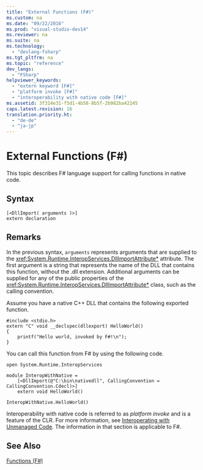 ```yaml
---
title: "External Functions (F#)"
ms.custom: na
ms.date: "09/22/2016"
ms.prod: "visual-studio-dev14"
ms.reviewer: na
ms.suite: na
ms.technology: 
  - "devlang-fsharp"
ms.tgt_pltfrm: na
ms.topic: "reference"
dev_langs: 
  - "FSharp"
helpviewer_keywords: 
  - "extern keyword [F#]"
  - "platform invoke [F#]"
  - "interoperability with native code [F#]"
ms.assetid: 3f314e31-f5d1-4b50-8b5f-2b982ba42245
caps.latest.revision: 16
translation.priority.ht: 
  - "de-de"
  - "ja-jp"
---
```

# External Functions (F#)
This topic describes F# language support for calling functions in native code.  
  
## Syntax  
  
```  
[<DllImport( arguments )>]  
extern declaration  
```  
  
## Remarks  
 In the previous syntax, `arguments` represents arguments that are supplied to the <xref:System.Runtime.InteropServices.DllImportAttribute*> attribute. The first argument is a string that represents the name of the DLL that contains this function, without the .dll extension. Additional arguments can be supplied for any of the public properties of the <xref:System.Runtime.InteropServices.DllImportAttribute*> class, such as the calling convention.  
  
 Assume you have a native C++ DLL that contains the following exported function.  
  
```cpp#  
#include <stdio.h>  
extern "C" void __declspec(dllexport) HelloWorld()  
{  
    printf("Hello world, invoked by F#!\n");  
}  
```  
  
 You can call this function from F# by using the following code.  
  
```f#  
open System.Runtime.InteropServices  
  
module InteropWithNative =  
    [<DllImport(@"C:\bin\nativedll", CallingConvention = CallingConvention.Cdecl)>]  
    extern void HelloWorld()  
  
InteropWithNative.HelloWorld()  
```  
  
 Interoperability with native code is referred to as *platform invoke* and is a feature of the CLR. For more information, see [Interoperating with Unmanaged Code](assetId:///ccb68ce7-b0e9-4ffb-839d-03b1cd2c1258). The information in that section is applicable to F#.  
  
## See Also  
 [Functions (F#)](../vs140/functions--fsharp-.md)